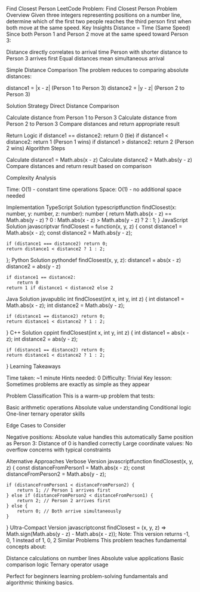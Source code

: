 Find Closest Person
LeetCode Problem: Find Closest Person
Problem Overview
Given three integers representing positions on a number line, determine which of the first two people reaches the third person first when both move at the same speed.
Key Insights
Distance = Time (Same Speed)
Since both Person 1 and Person 2 move at the same speed toward Person 3:

Distance directly correlates to arrival time
Person with shorter distance to Person 3 arrives first
Equal distances mean simultaneous arrival

Simple Distance Comparison
The problem reduces to comparing absolute distances:

distance1 = |x - z| (Person 1 to Person 3)
distance2 = |y - z| (Person 2 to Person 3)

Solution Strategy
Direct Distance Comparison

Calculate distance from Person 1 to Person 3
Calculate distance from Person 2 to Person 3
Compare distances and return appropriate result

Return Logic
if distance1 == distance2: return 0 (tie)
if distance1 < distance2:  return 1 (Person 1 wins)
if distance1 > distance2:  return 2 (Person 2 wins)
Algorithm Steps

Calculate distance1 = Math.abs(x - z)
Calculate distance2 = Math.abs(y - z)
Compare distances and return result based on comparison

Complexity Analysis

Time: O(1) - constant time operations
Space: O(1) - no additional space needed

Implementation
TypeScript Solution
typescriptfunction findClosest(x: number, y: number, z: number): number {
    return Math.abs(x - z) == Math.abs(y - z) ? 0 : 
           Math.abs(x - z) > Math.abs(y - z) ? 2 : 1;
}
JavaScript Solution
javascriptvar findClosest = function(x, y, z) {
    const distance1 = Math.abs(x - z);
    const distance2 = Math.abs(y - z);
    
    if (distance1 === distance2) return 0;
    return distance1 < distance2 ? 1 : 2;
};
Python Solution
pythondef findClosest(x, y, z):
    distance1 = abs(x - z)
    distance2 = abs(y - z)
    
    if distance1 == distance2:
        return 0
    return 1 if distance1 < distance2 else 2
Java Solution
javapublic int findClosest(int x, int y, int z) {
    int distance1 = Math.abs(x - z);
    int distance2 = Math.abs(y - z);
    
    if (distance1 == distance2) return 0;
    return distance1 < distance2 ? 1 : 2;
}
C++ Solution
cppint findClosest(int x, int y, int z) {
    int distance1 = abs(x - z);
    int distance2 = abs(y - z);
    
    if (distance1 == distance2) return 0;
    return distance1 < distance2 ? 1 : 2;
}
Learning Takeaways

Time taken: ~1 minute
Hints needed: 0
Difficulty: Trivial
Key lesson: Sometimes problems are exactly as simple as they appear

Problem Classification
This is a warm-up problem that tests:

Basic arithmetic operations
Absolute value understanding
Conditional logic
One-liner ternary operator skills

Edge Cases to Consider

Negative positions: Absolute value handles this automatically
Same position as Person 3: Distance of 0 is handled correctly
Large coordinate values: No overflow concerns with typical constraints

Alternative Approaches
Verbose Version
javascriptfunction findClosest(x, y, z) {
    const distanceFromPerson1 = Math.abs(x - z);
    const distanceFromPerson2 = Math.abs(y - z);
    
    if (distanceFromPerson1 < distanceFromPerson2) {
        return 1; // Person 1 arrives first
    } else if (distanceFromPerson2 < distanceFromPerson1) {
        return 2; // Person 2 arrives first
    } else {
        return 0; // Both arrive simultaneously
    }
}
Ultra-Compact Version
javascriptconst findClosest = (x, y, z) => Math.sign(Math.abs(y - z) - Math.abs(x - z));
Note: This version returns -1, 0, 1 instead of 1, 0, 2
Similar Problems
This problem teaches fundamental concepts about:

Distance calculations on number lines
Absolute value applications
Basic comparison logic
Ternary operator usage

Perfect for beginners learning problem-solving fundamentals and algorithmic thinking basics.